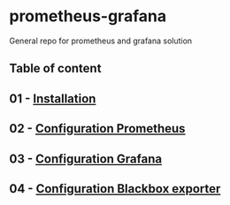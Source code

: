 # prometheus-grafana
General repo for prometheus and grafana solution

## Table of content

## 01 - [Installation](documentation/01-installation.md)

## 02 - [Configuration Prometheus](documentation/02-configuration-prometheus.md)

## 03 - [Configuration Grafana](documentation/03-configuration-grafana.md)

## 04 - [Configuration Blackbox exporter](documentation/04-configuration-blackbox-exporter.md)
